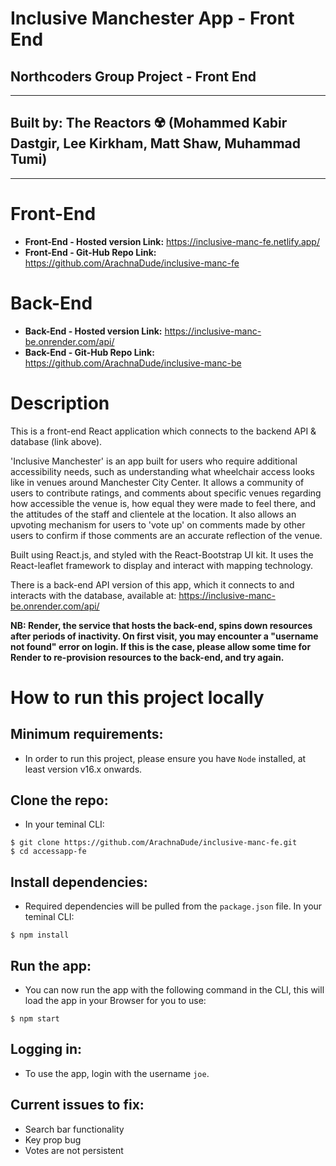 # **Inclusive Manchester App - Front End**

## **Northcoders Group Project - Front End**

---

## Built by: The Reactors ☢️ (Mohammed Kabir Dastgir, Lee Kirkham, Matt Shaw, Muhammad Tumi)

---

# Front-End

- **Front-End - Hosted version Link:** https://inclusive-manc-fe.netlify.app/
- **Front-End - Git-Hub Repo Link:** https://github.com/ArachnaDude/inclusive-manc-fe

# Back-End

- **Back-End - Hosted version Link:** https://inclusive-manc-be.onrender.com/api/
- **Back-End - Git-Hub Repo Link:** https://github.com/ArachnaDude/inclusive-manc-be

# Description

This is a front-end React application which connects to the backend API & database (link above).

'Inclusive Manchester' is an app built for users who require additional accessibility needs, such as understanding what wheelchair access looks like in venues around Manchester City Center. It allows a community of users to contribute ratings, and comments about specific venues regarding how accessible the venue is, how equal they were made to feel there, and the attitudes of the staff and clientele at the location. It also allows an upvoting mechanism for users to 'vote up' on comments made by other users to confirm if those comments are an accurate reflection of the venue.

Built using React.js, and styled with the React-Bootstrap UI kit. It uses the React-leaflet framework to display and interact with mapping technology.

There is a back-end API version of this app, which it connects to and interacts with the database, available at: https://inclusive-manc-be.onrender.com/api/

**NB: Render, the service that hosts the back-end, spins down resources after periods of inactivity. On first visit, you may encounter a "username not found" error on login. If this is the case, please allow some time for Render to re-provision resources to the back-end, and try again.**

# How to run this project locally

## Minimum requirements:

- In order to run this project, please ensure you have `Node` installed, at least version v16.x onwards.

## Clone the repo:

- In your teminal CLI:

```
$ git clone https://github.com/ArachnaDude/inclusive-manc-fe.git
$ cd accessapp-fe
```

## Install dependencies:

- Required dependencies will be pulled from the `package.json` file. In your teminal CLI:

```
$ npm install
```

## Run the app:

- You can now run the app with the following command in the CLI, this will load the app in your Browser for you to use:

```
$ npm start
```

## Logging in:

- To use the app, login with the username `joe`.

## Current issues to fix:

- Search bar functionality
- Key prop bug
- Votes are not persistent
